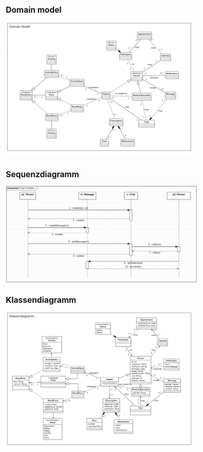 ## Domain model

![Domain model](01_domainModel/domainModel.jpg "Domain model")

## Sequenzdiagramm

![Domain model](02_sequenceDiagram/sequenceDiagram.png "Sequenzdiagramm")

## Klassendiagramm

![Klassendiagramm](03_classDiagram/classDiagram.jpg "Klassendiagramm")